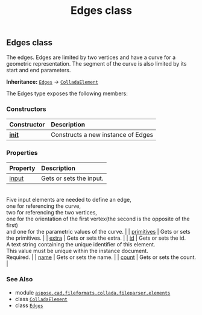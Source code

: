 ﻿---
title: Edges class
second_title: Aspose.CAD for Python via .NET API References
description: 
type: docs
weight: 260
url: /python-net/aspose.cad.fileformats.collada.fileparser.elements/edges/
is_root: false
---

## Edges class

The edges.
Edges are limited by two vertices and have a curve for a geometric representation.
The segment of the curve is also limited by its start and end parameters.



**Inheritance:** [`Edges`](/cad/python-net/aspose.cad.fileformats.collada.fileparser.elements/edges) → 
[`ColladaElement`](/cad/python-net/aspose.cad.fileformats.collada.fileparser.elements/colladaelement)



The Edges type exposes the following members:

### Constructors
| Constructor | Description |
| :- | :- |
| [__init__](/cad/python-net/aspose.cad.fileformats.collada.fileparser.elements/edges/__init__/#) | Constructs a new instance of Edges |


### Properties
| Property | Description |
| :- | :- |
| [input](/cad/python-net/aspose.cad.fileformats.collada.fileparser.elements/edges/input) | Gets or sets the input.<br/>Five input elements are needed to define an edge,<br/>one for referencing the curve,<br/>two for referencing the two vertices,<br/>one for the orientation of the first vertex(the second is the opposite of the first)<br/>and one for the parametric values of the curve. |
| [primitives](/cad/python-net/aspose.cad.fileformats.collada.fileparser.elements/edges/primitives) | Gets or sets the primitives. |
| [extra](/cad/python-net/aspose.cad.fileformats.collada.fileparser.elements/edges/extra) | Gets or sets the extra. |
| [id](/cad/python-net/aspose.cad.fileformats.collada.fileparser.elements/edges/id) | Gets or sets the id.<br/>A text string containing the unique identifier of this element.<br/>This value must be unique within the instance document.<br/>Required. |
| [name](/cad/python-net/aspose.cad.fileformats.collada.fileparser.elements/edges/name) | Gets or sets the name. |
| [count](/cad/python-net/aspose.cad.fileformats.collada.fileparser.elements/edges/count) | Gets or sets the count. |



### See Also
* module [`aspose.cad.fileformats.collada.fileparser.elements`](..)
* class [`ColladaElement`](/cad/python-net/aspose.cad.fileformats.collada.fileparser.elements/colladaelement)
* class [`Edges`](/cad/python-net/aspose.cad.fileformats.collada.fileparser.elements/edges)
